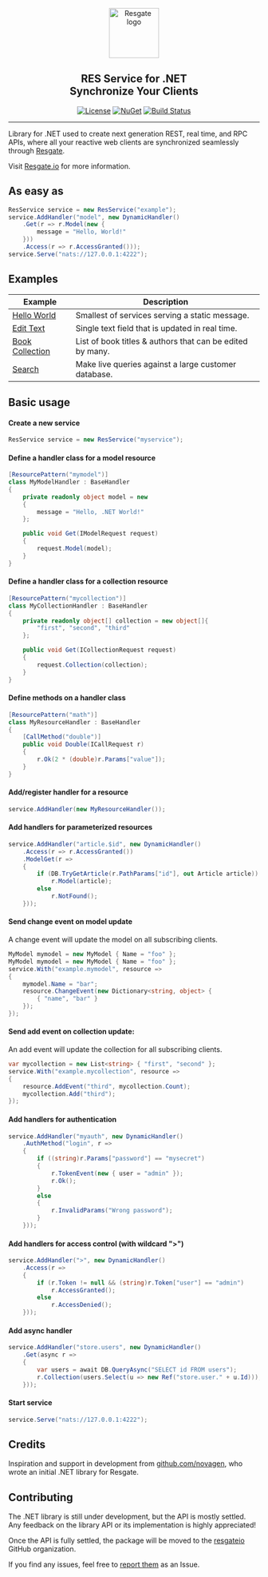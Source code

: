 <p align="center"><a href="https://resgate.io" target="_blank" rel="noopener noreferrer"><img width="100" src="https://resgate.io/img/resgate-logo.png" alt="Resgate logo"></a></p>


<h2 align="center"><b>RES Service for .NET</b><br/>Synchronize Your Clients</h2>
</p>

<p align="center">
<a href="http://opensource.org/licenses/MIT"><img src="https://img.shields.io/badge/license-MIT-blue.svg" alt="License"></a>
<a href="https://www.nuget.org/packages/ResgateIO.Service"><img src="https://img.shields.io/nuget/v/ResgateIO.Service.svg" alt="NuGet"></a>
<a href="https://travis-ci.com/jirenius/csharp-res"><img src="https://travis-ci.com/jirenius/csharp-res.svg?branch=master" alt="Build Status"></a>
</p>

---

Library for .NET used to create next generation REST, real time, and RPC APIs, where all your reactive web clients are synchronized seamlessly through [Resgate](https://github.com/resgateio/resgate).

Visit [Resgate.io](https://resgate.io) for more information.

## As easy as
```csharp
ResService service = new ResService("example");
service.AddHandler("model", new DynamicHandler()
    .Get(r => r.Model(new {
        message = "Hello, World!"
    }))
    .Access(r => r.AccessGranted()));
service.Serve("nats://127.0.0.1:4222");
```

## Examples

| Example | Description
| --- | ---
| [Hello World](examples/01_HelloWorld/) | Smallest of services serving a static message.
| [Edit Text](examples/02_EditText/) | Single text field that is updated in real time.
| [Book Collection](examples/03_BookCollection/) | List of book titles & authors that can be edited by many.
| [Search](examples/04_Search/) | Make live queries against a large customer database.

## Basic usage

#### Create a new service

```csharp
ResService service = new ResService("myservice");
```

#### Define a handler class for a model resource

```csharp
[ResourcePattern("mymodel")]
class MyModelHandler : BaseHandler
{
    private readonly object model = new
    {
        message = "Hello, .NET World!"
    };

    public void Get(IModelRequest request)
    {
        request.Model(model);
    }
}
```

#### Define a handler class for a collection resource

```csharp
[ResourcePattern("mycollection")]
class MyCollectionHandler : BaseHandler
{
    private readonly object[] collection = new object[]{
        "first", "second", "third"
    };

    public void Get(ICollectionRequest request)
    {
        request.Collection(collection);
    }
}
```

#### Define methods on a handler class

```csharp
[ResourcePattern("math")]
class MyResourceHandler : BaseHandler
{
    [CallMethod("double")]
    public void Double(ICallRequest r)
    {
        r.Ok(2 * (double)r.Params["value"]);
    }
}
```

#### Add/register handler for a resource
```csharp
service.AddHandler(new MyResourceHandler());
```

#### Add handlers for parameterized resources

```csharp
service.AddHandler("article.$id", new DynamicHandler()
    .Access(r => r.AccessGranted())
    .ModelGet(r =>
    {
        if (DB.TryGetArticle(r.PathParams["id"], out Article article))
            r.Model(article);
        else
            r.NotFound();
    }));
```

#### Send change event on model update
A change event will update the model on all subscribing clients.

```csharp
MyModel mymodel = new MyModel { Name = "foo" };
MyModel mymodel = new MyModel { Name = "foo" };
service.With("example.mymodel", resource =>
{
    mymodel.Name = "bar";
    resource.ChangeEvent(new Dictionary<string, object> {
        { "name", "bar" }
    });
});
```

#### Send add event on collection update:
An add event will update the collection for all subscribing clients.

```csharp
var mycollection = new List<string> { "first", "second" };
service.With("example.mycollection", resource =>
{
    resource.AddEvent("third", mycollection.Count);
    mycollection.Add("third");
});
```

#### Add handlers for authentication

```csharp
service.AddHandler("myauth", new DynamicHandler()
    .AuthMethod("login", r =>
    {
        if ((string)r.Params["password"] == "mysecret")
        {
            r.TokenEvent(new { user = "admin" });
            r.Ok();
        }
        else
        {
            r.InvalidParams("Wrong password");
        }
    }));
```

#### Add handlers for access control (with wildcard ">")

```csharp
service.AddHandler(">", new DynamicHandler()
    .Access(r =>
    {
        if (r.Token != null && (string)r.Token["user"] == "admin")
            r.AccessGranted();
        else
            r.AccessDenied();
    }));
```

#### Add async handler
```csharp
service.AddHandler("store.users", new DynamicHandler()
    .Get(async r =>
    {
        var users = await DB.QueryAsync("SELECT id FROM users");
        r.Collection(users.Select(u => new Ref("store.user." + u.Id)));
    }));
```

#### Start service

```csharp
service.Serve("nats://127.0.0.1:4222");
```

## Credits

Inspiration and support in development from [github.com/novagen](https://github.com/novagen), who wrote an initial .NET library for Resgate.

## Contributing

The .NET library is still under development, but the API is mostly settled. Any feedback on the library API or its implementation is highly appreciated!

Once the API is fully settled, the package will be moved to the [resgateio](https://github.com/resgateio/) GitHub organization.

If you find any issues, feel free to [report them](https://github.com/jirenius/csharp-res/issues/new) as an Issue.
